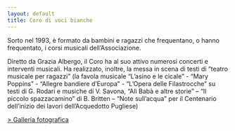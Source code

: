 ```yaml
---
layout: default
title: Coro di voci bianche
---
```


Sorto nel 1993, è formato da bambini e ragazzi che frequentano, o hanno frequentato, i corsi musicali dell’Associazione.

Diretto da Grazia Albergo, il Coro ha al suo attivo numerosi concerti e interventi musicali. Ha realizzato, inoltre, la messa in scena di testi di “teatro musicale per ragazzi” (la favola musicale “L’asino e le cicale” - “Mary Poppins” - “Allegre bandiere d’Europa” - “L’Opera delle Filastrocche” su testi di G. Rodari e musiche di V. Savona, “Alì Babà e altre storie” – “Il piccolo spazzacamino” di B. Britten – “Note sull’acqua” per il Centenario dell’inizio dei lavori dell’Acquedotto Pugliese)

<a href="/galleria-coro-vocibianche/" class="text-uppercase">> Galleria fotografica</a>